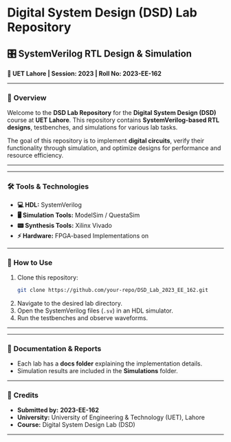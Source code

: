 # Digital System Design (DSD) Lab Repository  
## 🎛 SystemVerilog RTL Design & Simulation  
**📌 UET Lahore | Session: 2023 | Roll No: 2023-EE-162**  

---

### 📜 **Overview**  
Welcome to the **DSD Lab Repository** for the **Digital System Design (DSD)** course at **UET Lahore**. This repository contains **SystemVerilog-based RTL designs**, testbenches, and simulations for various lab tasks.  

The goal of this repository is to implement **digital circuits**, verify their functionality through simulation, and optimize designs for performance and resource efficiency.

---

<!--### 📂 **Repository Structure**  
```
📦 DSD_Lab_2023_2023_EE_162
│── 📜 README.md             # Overview of the repository
│── 📂 Lab1                  # Basic Logic Gates & Combinational Circuits
│── 📂 Lab2                  # Multiplexers, Demultiplexers & Encoders
│── 📂 Lab3                  # Sequential Circuits (Flip-Flops & Counters)
│── 📂 Lab4                  # Finite State Machines (FSM)
│── 📂 Lab5                  # Arithmetic Logic Unit (ALU)
│── 📂 Lab6                  # Memory Design (RAM/ROM)
│── 📂 Simulations           # Testbenches & Verification Reports
└── 📂 Docs                  # Reports & Lab Manuals
```-->

---

### 🛠 **Tools & Technologies**  
- **💻 HDL:** SystemVerilog  
- **🖥 Simulation Tools:** ModelSim / QuestaSim  
- **📟 Synthesis Tools:** Xilinx Vivado  
- **⚡ Hardware:** FPGA-based Implementations on 

---

### 🚀 **How to Use**  
1. Clone this repository:  
   ```sh
   git clone https://github.com/your-repo/DSD_Lab_2023_EE_162.git
   ```
2. Navigate to the desired lab directory.  
3. Open the SystemVerilog files (`.sv`) in an HDL simulator.  
4. Run the testbenches and observe waveforms.  

---

<!-- ### ✅ **Lab Tasks Summary**  
| Lab No. | Topic                           | Status  |
|---------|---------------------------------|---------|
| 1       | Basic Logic Circuits            | ✅ Done  |
| 2       | Multiplexers & Decoders         | ✅ Done  |
| 3       | Sequential Circuits             | ✅ Done  |
| 4       | Finite State Machines (FSMs)    | ✅ Done  |
| 5       | ALU Implementation              | ✅ Done  |
| 6       | Memory Design (RAM/ROM)         | 🔄 In Progress  | -->

---

### 📝 **Documentation & Reports**  
- Each lab has a **docs folder** explaining the implementation details.  
- Simulation results are included in the **Simulations** folder.  

---

### 🎯 **Credits**  
- **Submitted by:** **2023-EE-162**  
- **University:** University of Engineering & Technology (UET), Lahore  
- **Course:** Digital System Design Lab (DSD)  

---